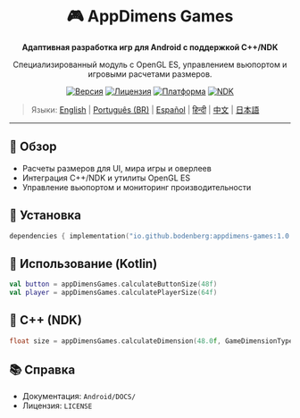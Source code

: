 <div align="center">
    <h1>🎮 AppDimens Games</h1>
    <p><strong>Адаптивная разработка игр для Android с поддержкой C++/NDK</strong></p>
    <p>Специализированный модуль с OpenGL ES, управлением вьюпортом и игровыми расчетами размеров.</p>

[![Версия](https://img.shields.io/badge/version-1.0.8-blue.svg)](https://github.com/bodenberg/appdimens/releases)
[![Лицензия](https://img.shields.io/badge/license-Apache%202.0-green.svg)](../../../LICENSE)
[![Платформа](https://img.shields.io/badge/platform-Android%2023+-orange.svg)](https://developer.android.com/)
[![NDK](https://img.shields.io/badge/NDK-r21+-green.svg)](https://developer.android.com/ndk)
</div>

> Языки: [English](../../../../Android/appdimens_games/README.md) | [Português (BR)](../../pt-BR/Android/appdimens_games/README.md) | [Español](../../es/Android/appdimens_games/README.md) | [हिन्दी](../../hi/Android/appdimens_games/README.md) | [中文](../../zh/Android/appdimens_games/README.md) | [日本語](../../ja/Android/appdimens_games/README.md)

---

## 🎯 Обзор
- Расчеты размеров для UI, мира игры и оверлеев
- Интеграция C++/NDK и утилиты OpenGL ES
- Управление вьюпортом и мониторинг производительности

## 🚀 Установка
```kotlin
dependencies { implementation("io.github.bodenberg:appdimens-games:1.0.8") }
```

## 🎨 Использование (Kotlin)
```kotlin
val button = appDimensGames.calculateButtonSize(48f)
val player = appDimensGames.calculatePlayerSize(64f)
```

## 🧩 C++ (NDK)
```cpp
float size = appDimensGames.calculateDimension(48.0f, GameDimensionType::FIXED);
```

## 📚 Справка
- Документация: `Android/DOCS/`
- Лицензия: `LICENSE`

